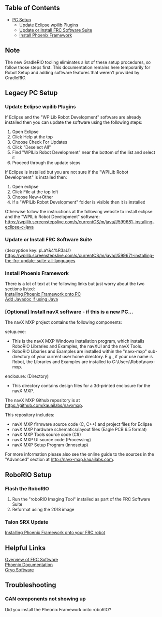 ## Table of Contents
- [PC Setup](#pc-setup)
  - [Update Eclipse wpilib Plugins](#update-eclipse-wpilib-plugins)
  - [Update or Install FRC Software Suite](#update-or-install-FRC-software-suite)
  - [Install Phoenix Framework](#install-phoenix-framework)

## Note
The new GradleRIO tooling eliminates a lot of these setup procedures, so follow those steps first. This documentation remains here temporarily for Robot Setup and adding software features that weren't provided by GradleRIO.

## Legacy PC Setup
### Update Eclipse wpilib Plugins
If Eclipse and the "WPILib Robot Development" software are already installed then you can update the software using the following steps:
1. Open Eclipse
2. Click Help at the top
3. Choose Check For Updates
4. Click "Deselect All"
5. Find "WPILib Robot Development" near the bottom of the list and select it
6. Proceed through the update steps

If Eclipse is installed but you are not sure if the "WPILib Robot Development" is installed then:
1. Open eclipse
2. Click File at the top left
3. Choose New->Other
4. If a "WPILib Robot Development" folder is visible then it is installed

Otherwise follow the instructions at the following website to install eclipse and the "WPILib Robot Development" software: https://wpilib.screenstepslive.com/s/currentCS/m/java/l/599681-installing-eclipse-c-java

### Update or Install FRC Software Suite
(decryption key: pLaY&4%R3aL!)  
https://wpilib.screenstepslive.com/s/currentCS/m/java/l/599671-installing-the-frc-update-suite-all-languages

### Install Phoenix Framework
There is a lot of text at the following links but just worry about the two sections listed:  
[Installing Phoenix Framework onto PC](https://github.com/CrossTheRoadElec/Phoenix-Documentation#installing-phoenix-framework-onto-pc)  
[Add Javadoc if using Java](https://github.com/CrossTheRoadElec/Phoenix-Documentation#add-javadoc-if-using-java)

### [Optional] Install navX software - if this is a new PC...
The navX MXP project contains the following components:

setup.exe:

- This is the navX MXP Windows installation program, which installs RoboRIO Libraries and Examples, the navXUI and the navX Tools.
- RoboRIO Libaries and Examples are installed within the "navx-mxp" sub-directory of your current user home directory.  E.g., if your use name is Robot, the Libraries and Examples are installed to C:\Users\Robot\navx-mxp.

enclosure: (Directory)

- This directory contains design files for a 3d-printed enclosure for the navX MXP.

The navX MXP Github repository is at https://github.com/kauailabs/navxmxp.

This repository includes:

- navX MXP firmware source code (C, C++) and project files for Eclipse
- navX MXP hardware schematics/layout files (Eagle PCB 6.5 format)
- navX MXP Tools source code (C#)
- navX MXP UI source code (Processing)
- navX MXP Setup Program (Innosetup)

For more information please also see the online guide to the sources in the "Advanced" section at http://navx-mxp.kauailabs.com.


## RoboRIO Setup
### Flash the RoboRIO
1. Run the "roboRIO Imaging Tool" installed as part of the FRC Software Suite
2. Reformat using the 2018 image

### Talon SRX Update
[Installing Phoenix Framework onto your FRC robot](https://github.com/CrossTheRoadElec/Phoenix-Documentation#installing-phoenix-framework-onto-your-frc-robot)

## Helpful Links
[Overview of FRC Software](http://wpilib.screenstepslive.com/s/currentCS/m/getting_started/l/144981-frc-software-component-overview)  
[Phoenix Documentation](https://github.com/CrossTheRoadElec/Phoenix-Documentation)  
[Gryo Software](https://github.com/kauailabs/navxmxp)  

## Troubleshooting
### CAN components not showing up
Did you install the Pheonix Framework onto roboRIO?
